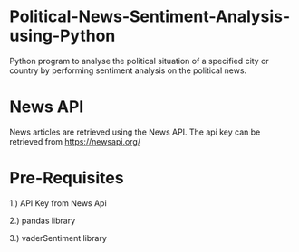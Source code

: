 # Political-News-Sentiment-Analysis-using-Python
Python program to analyse the political situation of a specified city or country by performing sentiment analysis on the political news.

# News API
News articles are retrieved using the News API. The api key can be retrieved from https://newsapi.org/

# Pre-Requisites
1.) API Key from News Api

2.) pandas library

3.) vaderSentiment library
